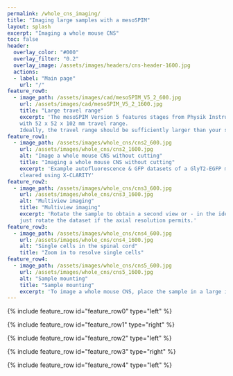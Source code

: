 ```yaml
---
permalink: /whole_cns_imaging/
title: "Imaging large samples with a mesoSPIM"
layout: splash
excerpt: "Imaging a whole mouse CNS"
toc: false
header:
  overlay_color: "#000"
  overlay_filter: "0.2"
  overlay_image: /assets/images/headers/cns-header-1600.jpg
  actions:
  - label: "Main page"
    url: "/"
feature_row0:
  - image_path: /assets/images/cad/mesoSPIM_V5_2_600.jpg
    url: /assets/images/cad/mesoSPIM_V5_2_1600.jpg
    title: "Large travel range"
    excerpt: 'The mesoSPIM Version 5 features stages from Physik Instrumente
    with 52 x 52 x 102 mm travel range.
    Ideally, the travel range should be sufficiently larger than your sample.  '
feature_row1:
  - image_path: /assets/images/whole_cns/cns2_600.jpg
    url: /assets/images/whole_cns/cns2_1600.jpg
    alt: "Image a whole mouse CNS without cutting"
    title: "Imaging a whole mouse CNS without cutting"
    excerpt: 'Example autofluorescence & GFP datasets of a GlyT2-EGFP mouse CNS
    cleared using X-CLARITY'
feature_row2:
  - image_path: /assets/images/whole_cns/cns3_600.jpg
    url: /assets/images/whole_cns/cns3_1600.jpg
    alt: "Multiview imaging"
    title: "Multiview imaging"
    excerpt: 'Rotate the sample to obtain a second view or - in the ideal case -
    just rotate the dataset if the axial resolution permits.'
feature_row3:
  - image_path: /assets/images/whole_cns/cns4_600.jpg
    url: /assets/images/whole_cns/cns4_1600.jpg
    alt: "Single cells in the spinal cord"
    title: "Zoom in to resolve single cells"
feature_row4:
  - image_path: /assets/images/whole_cns/cns5_600.jpg
    url: /assets/images/whole_cns/cns5_1600.jpg
    alt: "Sample mounting"
    title: "Sample mounting"
    excerpt: 'To image a whole mouse CNS, place the sample in a large imaging cuvette (10x20x120 mm) and submerge it in an even larger immersion cuvette (40x40x120 mm).'
---
```

{% include feature_row id="feature_row0" type="left" %}

{% include feature_row id="feature_row1" type="right" %}

{% include feature_row id="feature_row2" type="left" %}

{% include feature_row id="feature_row3" type="right" %}

{% include feature_row id="feature_row4" type="left" %}

